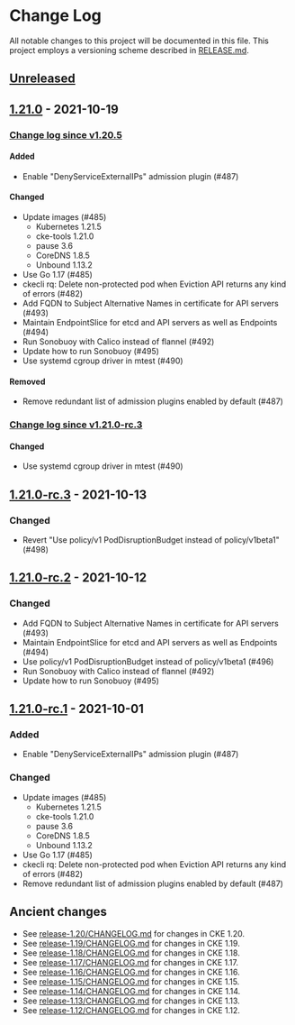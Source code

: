 # Change Log

All notable changes to this project will be documented in this file.
This project employs a versioning scheme described in [RELEASE.md](RELEASE.md#versioning).

## [Unreleased]

## [1.21.0] - 2021-10-19

### [Change log since v1.20.5][1.21.0]

#### Added

- Enable "DenyServiceExternalIPs" admission plugin (#487)

#### Changed

- Update images (#485)
  - Kubernetes 1.21.5
  - cke-tools 1.21.0
  - pause 3.6
  - CoreDNS 1.8.5
  - Unbound 1.13.2
- Use Go 1.17 (#485)
- ckecli rq: Delete non-protected pod when Eviction API returns any kind of errors (#482)
- Add FQDN to Subject Alternative Names in certificate for API servers (#493)
- Maintain EndpointSlice for etcd and API servers as well as Endpoints (#494)
- Run Sonobuoy with Calico instead of flannel (#492)
- Update how to run Sonobuoy (#495)
- Use systemd cgroup driver in mtest (#490)

#### Removed

- Remove redundant list of admission plugins enabled by default (#487)

### [Change log since v1.21.0-rc.3][1.21.0-rcdiff]

#### Changed

- Use systemd cgroup driver in mtest (#490)

## [1.21.0-rc.3] - 2021-10-13

### Changed

- Revert "Use policy/v1 PodDisruptionBudget instead of policy/v1beta1" (#498)

## [1.21.0-rc.2] - 2021-10-12

### Changed

- Add FQDN to Subject Alternative Names in certificate for API servers (#493)
- Maintain EndpointSlice for etcd and API servers as well as Endpoints (#494)
- Use policy/v1 PodDisruptionBudget instead of policy/v1beta1 (#496)
- Run Sonobuoy with Calico instead of flannel (#492)
- Update how to run Sonobuoy (#495)

## [1.21.0-rc.1] - 2021-10-01

### Added

- Enable "DenyServiceExternalIPs" admission plugin (#487)

### Changed

- Update images (#485)
  - Kubernetes 1.21.5
  - cke-tools 1.21.0
  - pause 3.6
  - CoreDNS 1.8.5
  - Unbound 1.13.2
- Use Go 1.17 (#485)
- ckecli rq: Delete non-protected pod when Eviction API returns any kind of errors (#482)
- Remove redundant list of admission plugins enabled by default (#487)

## Ancient changes

- See [release-1.20/CHANGELOG.md](https://github.com/cybozu-go/cke/blob/release-1.20/CHANGELOG.md) for changes in CKE 1.20.
- See [release-1.19/CHANGELOG.md](https://github.com/cybozu-go/cke/blob/release-1.19/CHANGELOG.md) for changes in CKE 1.19.
- See [release-1.18/CHANGELOG.md](https://github.com/cybozu-go/cke/blob/release-1.18/CHANGELOG.md) for changes in CKE 1.18.
- See [release-1.17/CHANGELOG.md](https://github.com/cybozu-go/cke/blob/release-1.17/CHANGELOG.md) for changes in CKE 1.17.
- See [release-1.16/CHANGELOG.md](https://github.com/cybozu-go/cke/blob/release-1.16/CHANGELOG.md) for changes in CKE 1.16.
- See [release-1.15/CHANGELOG.md](https://github.com/cybozu-go/cke/blob/release-1.15/CHANGELOG.md) for changes in CKE 1.15.
- See [release-1.14/CHANGELOG.md](https://github.com/cybozu-go/cke/blob/release-1.14/CHANGELOG.md) for changes in CKE 1.14.
- See [release-1.13/CHANGELOG.md](https://github.com/cybozu-go/cke/blob/release-1.13/CHANGELOG.md) for changes in CKE 1.13.
- See [release-1.12/CHANGELOG.md](https://github.com/cybozu-go/cke/blob/release-1.12/CHANGELOG.md) for changes in CKE 1.12.

[Unreleased]: https://github.com/cybozu-go/cke/compare/v1.21.0...HEAD
[1.21.0]: https://github.com/cybozu-go/cke/compare/v1.20.5...v1.21.0
[1.21.0-rcdiff]: https://github.com/cybozu-go/cke/compare/v1.21.0-rc.3...v1.21.0
[1.21.0-rc.3]: https://github.com/cybozu-go/cke/compare/v1.21.0-rc.2...v1.21.0-rc.3
[1.21.0-rc.2]: https://github.com/cybozu-go/cke/compare/v1.21.0-rc.1...v1.21.0-rc.2
[1.21.0-rc.1]: https://github.com/cybozu-go/cke/compare/v1.20.5...v1.21.0-rc.1
